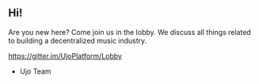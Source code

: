 ## Hi!
  
Are you new here? Come join us in the lobby. We discuss all things related to building a decentralized music industry.  
  
https://gitter.im/UjoPlatform/Lobby  
  
- Ujo Team  
